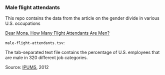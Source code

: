 ### Male flight attendants

This repo contains the data from the article on the gender divide in various U.S. occupations

[Dear Mona, How Many Flight Attendants Are Men?](http://fivethirtyeight.com/datalab/dear-mona-how-many-flight-attendants-are-men/)

`male-flight-attendants.tsv`:

The tab-separated text file contains the percentage of U.S. employees that are male in 320 different job categories.

Source: [IPUMS](https://usa.ipums.org/usa/), 2012

